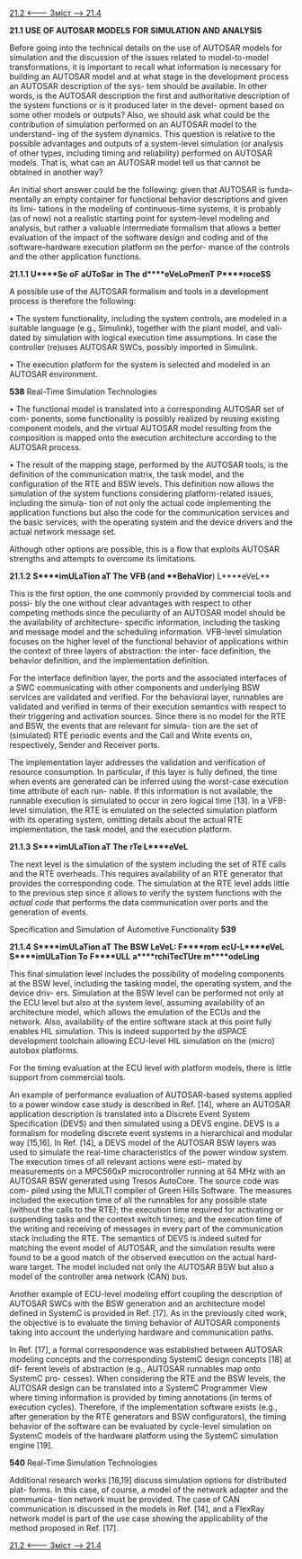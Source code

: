 [21.2 <--- ](21_2.md) [   Зміст   ](README.md) [--> 21.4](21_4.md)

**21.1**     **USE** **OF** **AUTOSAR** **MODELS** **FOR** **SIMULATION** **AND** **ANALYSIS**

Before going into the technical details on the use of AUTOSAR models for simulation and the discussion of the issues related to model-to-model transformations, it is important to recall what information is necessary for building an AUTOSAR model and at what stage in the development process an AUTOSAR description of the sys- tem should be available. In other words, is the AUTOSAR description the first and authoritative description of the system functions or is it produced later in the devel- opment based on some other models or outputs? Also, we should ask what could be the contribution of simulation performed on an AUTOSAR model to the understand- ing of the system dynamics. This question is relative to the possible advantages and outputs of a system-level simulation (or analysis of other types, including timing and reliability) performed on AUTOSAR models. That is, what can an AUTOSAR model tell us that cannot be obtained in another way?

An initial short answer could be the following: given that AUTOSAR is funda- mentally an empty container for functional behavior descriptions and given its limi- tations in the modeling of continuous-time systems, it is probably (as of now) not a realistic starting point for system-level modeling and analysis, but rather a valuable intermediate formalism that allows a better evaluation of the impact of the software design and coding and of the software–hardware execution platform on the perfor- mance of the controls and the other application functions.

 

**21.1.1**             **U****Se** **oF** **aUToSar** **in The** **d****eVeLoPmenT** **P****roceSS**

A possible use of the AUTOSAR formalism and tools in a development process is therefore the following:

 

•   The system functionality, including the system controls, are modeled in a suitable language (e.g., Simulink), together with the plant model, and vali- dated by simulation with logical execution time assumptions. In case the controller (re)uses AUTOSAR SWCs, possibly imported in Simulink.

•   The execution platform for the system is selected and modeled in an AUTOSAR environment.



**538**                                       Real-Time Simulation Technologies

 

•   The functional model is translated into a corresponding AUTOSAR set of com- ponents, some functionality is possibly realized by reusing existing component models, and the virtual AUTOSAR model resulting from the composition is mapped onto the execution architecture according to the AUTOSAR process.

•   The result of the mapping stage, performed by the AUTOSAR tools, is the definition of the communication matrix, the task model, and the configuration of the RTE and BSW levels. This definition now allows the simulation of the system functions considering platform-related issues, including the simula- tion of not only the actual code implementing the application functions but also the code for the communication services and the basic services, with the operating system and the device drivers and the actual network message set.

 

Although other options are possible, this is a flow that exploits AUTOSAR strengths and attempts to overcome its limitations.

 

**21.1.2**             **S****imULaTion aT The** **VFB (****and** **B****ehaVior****) L****eVeL**

This is the first option, the one commonly provided by commercial tools and possi- bly the one without clear advantages with respect to other competing methods since the peculiarity of an AUTOSAR model should be the availability of architecture- specific information, including the tasking and message model and the scheduling information. VFB-level simulation focuses on the higher level of the functional behavior of applications within the context of three layers of abstraction: the inter- face definition, the behavior definition, and the implementation definition.

For the interface definition layer, the ports and the associated interfaces of a SWC communicating with other components and underlying BSW services are validated and verified. For the behavioral layer, runnables are validated and verified in terms of their execution semantics with respect to their triggering and activation sources. Since there is no model for the RTE and BSW, the events that are relevant for simula- tion are the set of (simulated) RTE periodic events and the Call and Write events on, respectively, Sender and Receiver ports.

The implementation layer addresses the validation and verification of resource consumption. In particular, if this layer is fully defined, the time when events are generated can be inferred using the worst-case execution time attribute of each run- nable. If this information is not available, the runnable execution is simulated to occur in zero logical time [13]. In a VFB-level simulation, the RTE is emulated on the selected simulation platform with its operating system, omitting details about the actual RTE implementation, the task model, and the execution platform.

 

**21.1.3**             **S****imULaTion aT The** **rTe L****eVeL**

The next level is the simulation of the system including the set of RTE calls and the RTE overheads. This requires availability of an RTE generator that provides the corresponding code. The simulation at the RTE level adds little to the previous step since it allows to verify the system functions with the *actual code* that performs the data communication over ports and the generation of events.



Specification and Simulation of Automotive Functionality                **539**

 

**21.1.4**             **S****imULaTion aT The** **BSW L****eVeL****: F****rom** **ecU-L****eVeL** **S****imULaTion To** **F****ULL** **a****rchiTecTUre** **m****odeLing**

This final simulation level includes the possibility of modeling components at the BSW level, including the tasking model, the operating system, and the device driv- ers. Simulation at the BSW level can be performed not only at the ECU level but also at the system level, assuming availability of an architecture model, which allows the emulation of the ECUs and the network. Also, availability of the entire software stack at this point fully enables HIL simulation. This is indeed supported by the dSPACE development toolchain allowing ECU-level HIL simulation on the (micro) autobox platforms.

For the timing evaluation at the ECU level with platform models, there is little support from commercial tools.

An example of performance evaluation of AUTOSAR-based systems applied to a power window case study is described in Ref. [14], where an AUTOSAR application description is translated into a Discrete Event System Specification (DEVS) and then simulated using a DEVS engine. DEVS is a formalism for modeling discrete event systems in a hierarchical and modular way [15,16]. In Ref. [14], a DEVS model of the AUTOSAR BSW layers was used to simulate the real-time characteristics of the power window system. The execution times of all relevant actions were esti- mated by measurements on a MPC560xP microcontroller running at 64 MHz with an AUTOSAR BSW generated using Tresos AutoCore. The source code was com- piled using the MULTI compiler of Green Hills Software. The measures included the execution time of all the runnables for any possible state (without the calls to the RTE); the execution time required for activating or suspending tasks and the context switch times; and the execution time of the writing and receiving of messages in every part of the communication stack including the RTE. The semantics of DEVS is indeed suited for matching the event model of AUTOSAR, and the simulation results were found to be a good match of the observed execution on the actual hard- ware target. The model included not only the AUTOSAR BSW but also a model of the controller area network (CAN) bus.

Another example of ECU-level modeling effort coupling the description of AUTOSAR SWCs with the BSW generation and an architecture model defined in SystemC is provided in Ref. [17]. As in the previously cited work, the objective is to evaluate the timing behavior of AUTOSAR components taking into account the underlying hardware and communication paths.

In Ref. [17], a formal correspondence was established between AUTOSAR modeling concepts and the corresponding SystemC design concepts [18] at dif- ferent levels of abstraction (e.g., AUTOSAR runnables map onto SystemC pro- cesses). When considering the RTE and the BSW levels, the AUTOSAR design can be translated into a SystemC Programmer View where timing information is provided by timing annotations (in terms of execution cycles). Therefore, if the implementation software exists (e.g., after generation by the RTE generators and BSW configurators), the timing behavior of the software can be evaluated by cycle-level simulation on SystemC models of the hardware platform using the SystemC simulation engine [19].



**540**                                       Real-Time Simulation Technologies

 

Additional research works [18,19] discuss simulation options for distributed plat- forms. In this case, of course, a model of the network adapter and the communica- tion network must be provided. The case of CAN communication is discussed in the models in Ref. [14], and a FlexRay network model is part of the use case showing the applicability of the method proposed in Ref. [17].

[21.2 <--- ](21_2.md) [   Зміст   ](README.md) [--> 21.4](21_4.md)